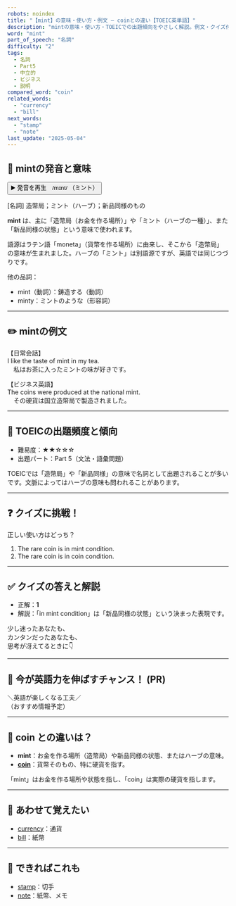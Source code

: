 ```yaml
---
robots: noindex
title: "【mint】の意味・使い方・例文 ― coinとの違い【TOEIC英単語】"
description: "mintの意味・使い方・TOEICでの出題傾向をやさしく解説。例文・クイズ付きでcoinとの違いもわかりやすく学べます。"
word: "mint"
part_of_speech: "名詞"
difficulty: "2"
tags:
  - 名詞
  - Part5
  - 中立的
  - ビジネス
  - 説明
compared_word: "coin"
related_words:
  - "currency"
  - "bill"
next_words:
  - "stamp"
  - "note"
last_update: "2025-05-04"
---
```


## 🔰 mintの発音と意味

<button class="play-audio" onclick="playTTS('mint')">
  <span class="play-audio-main">
    ▶️ 発音を再生　/mɪnt/
  </span>
  <span class="play-audio-sub">
    （ミント）
  </span>
</button>

[名詞] 造幣局；ミント（ハーブ）；新品同様のもの

**mint** は、主に「造幣局（お金を作る場所）」や「ミント（ハーブの一種）」、また「新品同様の状態」という意味で使われます。

語源はラテン語「moneta」（貨幣を作る場所）に由来し、そこから「造幣局」の意味が生まれました。ハーブの「ミント」は別語源ですが、英語では同じつづりです。

他の品詞：  
- mint（動詞）：鋳造する（動詞）
- minty：ミントのような（形容詞）

---

## ✏️ mintの例文

【日常会話】  
I like the taste of mint in my tea.  
　私はお茶に入ったミントの味が好きです。

【ビジネス英語】  
The coins were produced at the national mint.  
　その硬貨は国立造幣局で製造されました。

---

## 🎯 TOEICの出題頻度と傾向

- 難易度：★★☆☆☆
- 出題パート：Part 5（文法・語彙問題）

TOEICでは「造幣局」や「新品同様」の意味で名詞として出題されることが多いです。文脈によってはハーブの意味も問われることがあります。

---

## ❓ クイズに挑戦！

正しい使い方はどっち？

1. The rare coin is in mint condition.  
2. The rare coin is in coin condition.

---

## ✅ クイズの答えと解説

- 正解：**1**
- 解説：「in mint condition」は「新品同様の状態」という決まった表現です。

少し迷ったあなたも、  
カンタンだったあなたも、  
思考が冴えてるときに👇️

---

## 🚀 今が英語力を伸ばすチャンス！ (PR)

<div class="info-center">
＼英語が楽しくなる工夫／<br>  
（おすすめ情報予定）
</div>

---

## 🤔  coin との違いは？

- **mint**：お金を作る場所（造幣局）や新品同様の状態、またはハーブの意味。
- **[coin](/word/coin)**：貨幣そのもの、特に硬貨を指す。

「mint」はお金を作る場所や状態を指し、「coin」は実際の硬貨を指します。

---

## 🧩 あわせて覚えたい

- [currency](/word/currency)：通貨
- [bill](/word/bill)：紙幣

---

## 📖 できればこれも

- [stamp](/word/stamp)：切手
- [note](/word/note)：紙幣、メモ

<!-- cvid: aid15_bid25 -->
